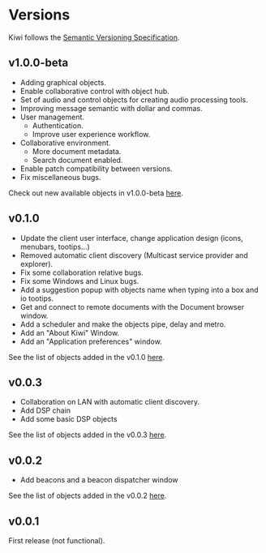 # Versions

Kiwi follows the [Semantic Versioning Specification](http://semver.org/).

## v1.0.0-beta

- Adding graphical objects.
- Enable collaborative control with object hub.
- Set of audio and control objects for creating audio processing tools.
- Improving message semantic with dollar and commas.
- User management.
    * Authentication.
    * Improve user experience workflow.
- Collaborative environment.
    * More document metadata.
    * Search document enabled.
- Enable patch compatibility between versions.
- Fix miscellaneous bugs.

Check out new available objects in v1.0.0-beta [here](List-of-Objects).

## v0.1.0

- Update the client user interface, change application design (icons, menubars, tootips...)
- Removed automatic client discovery (Multicast service provider and explorer).
- Fix some collaboration relative bugs.
- Fix some Windows and Linux bugs.
- Add a suggestion popup with objects name when typing into a box and io tootips.
- Get and connect to remote documents with the Document browser window.
- Add a scheduler and make the objects pipe, delay and metro.
- Add an "About Kiwi" Window.
- Add an "Application preferences" window.

See the list of objects added in the v0.1.0 [here](List-of-Objects).

## v0.0.3

- Collaboration on LAN with automatic client discovery.
- Add DSP chain
- Add some basic DSP objects

See the list of objects added in the v0.0.3 [here](List-of-Objects).

## v0.0.2

- Add beacons and a beacon dispatcher window

See the list of objects added in the v0.0.2 [here](List-of-Objects).

## v0.0.1

First release (not functional).
